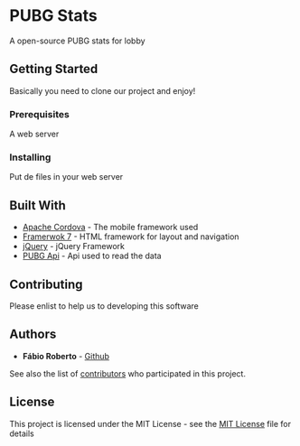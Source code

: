 # PUBG Stats

A open-source PUBG stats for lobby

## Getting Started

Basically you need to clone our project and enjoy!

### Prerequisites

A web server

### Installing

Put de files in your web server


## Built With

* [Apache Cordova](https://cordova.apache.org/) - The mobile framework used
* [Framerwok 7](https://maven.apache.org/) - HTML framework for layout and navigation
* [jQuery](https://jquery.com/) - jQuery Framework
* [PUBG Api](https://rometools.github.io/rome/) - Api used to read the data

## Contributing

Please enlist to help us to developing this software

## Authors

* **Fábio Roberto** - [Github](https://github.com/fabbbyu)

See also the list of [contributors](https://github.com/fabbbyu/pubgstats/contributors) who participated in this project.

## License

This project is licensed under the MIT License - see the [MIT License](https://opensource.org/licenses/MIT) file for details


